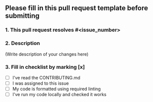 
## Please fill in this pull request template before submitting 

### 1. This pull request resolves #<issue_number>

### 2. Description
(Write description of your changes here)

### 3. Fill in checklist by marking [x]

- [ ] I've read the CONTRIBUTING.md
- [ ] I was assigned to this issue
- [ ] My code is formatted using required linting
- [ ] I've run my code locally and checked it works